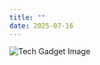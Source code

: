 ```yaml
---
title: ""
date: 2025-07-16
---
```


![Tech Gadget Image](https://images.pexels.com/photos/33022723/pexels-photo-33022723.jpeg?auto=compress&cs=tinysrgb&dpr=2&h=650&w=940)




